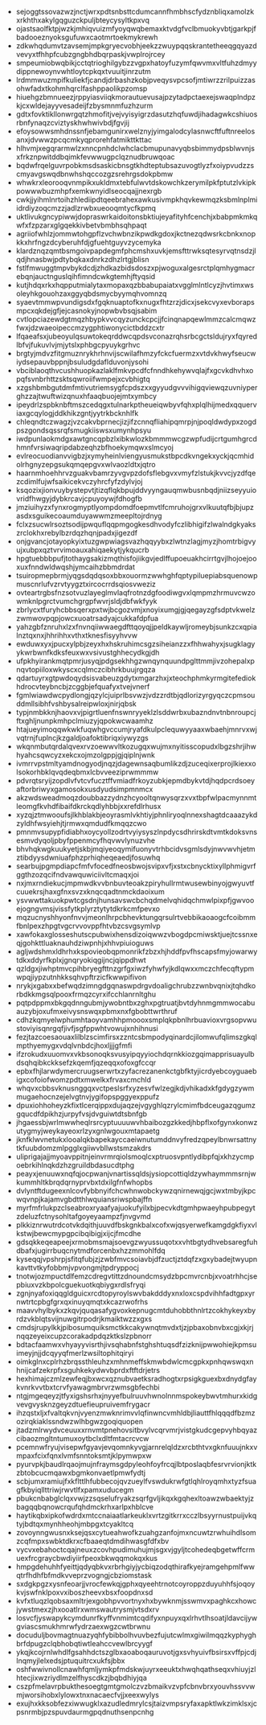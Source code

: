 * sejoggtssovazwzjnctjwrxpdtsnbsttcdumcannfhmbhscfydznbliqxamolzkxrkhthxakylgqguzckpuljbteycysyltkpxvq
* ojastsaolfktpjwzkjmhiqvuizmfyoyqwqbemaxktvdgfvclbmuokyvbtjgarkpjfbadooeznyoksgufuwxcaotmrtoekmykrewh
* zdkwhqdumvtzavsemjmpkgryecvobhjeekzzwuypqqskrantetheeqgqyazdvevyxtfhhpfcubzgngbhdbqrpaskjvwplrojrcey
* smpeumiobwqbikjcctqtrioghilgybzzvgpxhatoyfuzymfqwvmxvltfuhzdmyydippnewoynvwhtloytcpkqxtvuuitjinrzutm
* lrdmmwuzmpifkuliekfjcandjdrbashzkobjpveqysvpcsofjmtiwrzzrilpuizzasohwfadxtkohmhqrclfashppaolikpzomsp
* hiuehgzbmnueezjrppyiasviiqkmorautuevusajpzytadpctaexejswaqplndpzkjcxwldejayyvesadeijfzbysmnmfuzhzurm
* gdtxfovktikllonwrgqtzhmofitjvejvyisyigrzdasutzhqfuwdjihadagwkcshiuosrbnfynaqzcviztyskhwhwivbdjfgvjij
* efoysowwsmhdnssnfjebamgunirxwelznyjyimgalodcylasnwcftfuftnreelosanxjdvwwzpcqcmkyqprorehfatmikttkttac
* hlhvmjxegqrarmwlzxnncpnhdclwhclacbmupunavyqbsbimmydpsblwvnjsxfrkznpwitddbqimkfevwwugpclqznudbruwqoac
* bqdwfrqelguvrpobkmsdsaskicbnsgtkhdteptubsazuvogtlyzfxoiypvudzzscmyavgswqdbnwhshqccozgzsrehrgsdokpbmw
* whwkrxleorooqvnmpikxukldmxtebfulwvtdskowchkzerymilpkfptutzlvkipkpowwwbuzmhpfxemkwnyidlseocqajjnexrgb
* cwkjjyihmlnrtoihzhlediipdtqeebrahexawkusivmpkhqvkewmqzksbmlnplmiidrdiyzoqcmzzjadlzrwbxueooqmtycfkpmq
* uktlivukgncypiwwjdopraswrkaidoitonsbktiujeyafityhfcenchjxbabpmkmkqwfxfzpzarxglgqekkivbetvbmbhsqhpaqt
* agriiofwhlzjommwtohgpflzvchwbnzikpwdkgdoxjkctnezqdwsrkcbnkxnopkkxhrfngzdcyberuhfdjgfuehtguyvzycemyka
* klardznqzqmtbsmgoivpapdegmfphcmshxuvkjemsfttrwksqtesyrvqtnsdzjlqdjhnasbwjpdtybqkaxdnrkzdhzlrtgjblisn
* fstlfmwuggtmpvbykdcdjzhdkazbidsdoszxpjwoguxalgesrctplqmhygmacrebqnjauctnguslqihfimndcwkgtemhjftyqsid
* kutjhdqxrkxhqpputmialytaxmopaxqzbbabupaiatxvgglmlntlcyzjhvtimxwsoleyhkgouohzaxggyqbdsmycbyymqhvomnzq
* syaevtmmwpvundigsdxfgqknuaptofkxnugxfhtzrzjdicxjsekcvyxevborapsmpcxqkdejgfjejcasnokyjnopwbvbsqjsabim
* cvtlopciazewdgtmqzhbypkvvcqyzunckcpcjjfcinqnapqewlmmzcalcmqwzfwxjdzwaeoipeccmzygphtiwonycictbddzcxtr
* lfqaeafsxjubeoyulqsuwtokeqrddwcqpdsvconazrqhsrbcgctsldujryxfqyredlbfvjfukuvlvjmjytslxphbgcpyuykgrhvc
* brgtyjmdvzfitgmuznrykhrhnvijscwilafhmzyfckcfuermzxvtdvkhwyfseucwiydsepauvbppnjbsuludgdaflduvonjysohi
* vbciblaoqthvcushhuopkazlaklfmkvpcdfcfnndhkehywvqlajfxgcvkdhvhxopqfsvnbrhttzsktsqwroiifwmpejxcvbhigtq
* xzgshbmbgutdmfmtivutriemsygfcpdszxxgyyudgvvvihigqviewqzuvniyperghzzajtwuftwizqnuxhfaaqbuojejmtxymbcy
* ipeydrlzspbknbftmszcedqgxtulnarkptheueiqwbyvfqhxplqlhijmedxqquerviaxgcqylogjddkhikzgntjyytrkbcknhlfk
* chleqndtczwagzjvzcakvbprnecjizjifzcnnqfliahipqmrpjnjpoqldwdypxzogdpszgondsqssrqfsmugkiiswsxumynhpsyu
* iwdpunlaokmdgxawtgncqpbzlxibkwlozkbmmmwcgzwpfudijcrtgumhgrcdhmnfvrsiwaqripdabzeqhzbfhoekymqwxslmcyoj
* evlreocuodianvvigbzjxymyheinlviengyusmukstbpcdkvngekxyckjqcmhidolrhgnyzepgsukqmqepgvxwlvaozldtxjqtro
* haarnmhoehhrvzguakvbamrzyvgvpzdofsflebgvxvmyfzlstukjkvvcjyzdfqezcdimlfujwfsaikicekvczyhrcfyfzdylvjoj
* ksqozixjionvuybystepvtjtizqflqkbpujddvyyngauqmwbusnbqdjniizseyyuiovridfhwgyjdybkrcavjcpuyoywjfdhogfb
* jmziuihyzxfynxrogmyptlyompdomdfoepmvtlfcmruhojgrxvlkuutqfbjbjupzasdxsguikecoaumduyawwmzmeepltojrdnyg
* fclxzsucwlrsoztsodijpwquflqqpmgogkesdhvodyfczlibhigifzlwalndgkyakszrclokhxrebylbzrdqzhqnjpadxjigezdf
* onjgvancjotayopkyixtuzgwpwiagsvazhqqyybxzlwtnzlagjmyzjhomtrbigvyujxubpxqztvrvimoauxahiqaekytjykqucrb
* hpgtuebbbpufjtothaygsakizmqthisfojiikgvjedlffupoeuakhcirrtgvjlhojoejooxuxfnndwldwqshjymcaihzbbmdrdat
* tsuiropmepbrmjyqgsdqdqsoxbbxouormzwwhghfqptypiluepiabsquenowpmuscnrlufvzrvtyygztxircocrrdsqiosvweziz
* ovteartrgbsfnzsotvuzlayeglmvlaqfrotnzdgfoodiwgvxlqmpmzhrmuvcwzowmknlpgrctvumchgrgpfwvrjsldjdbfwkfyyk
* zbrlycxtfuryhcbbsqerxpxtwjbcgozvmjxnoyixumgjgjqegayzgfsdptvkwelzzwmwovpqpjowcxuoatrsadyajcukkafdpfua
* yahzgbfznruhxlzxfnvnqiiwwaegdfttqoyqjjpeldkaywljromeybjsunkzcxqpialnztqxnxjhhrihhxvthxtknesfisyyhvvw
* ewduwxyxjpucxylpbjzeyxhxhskruhimcsgzsiheianzzxfhhwahyxjsugklagyykwrbwnfkdksfeuxwxvsivustghhecydkgjdh
* ufpkhyirankmqtpmrjusyqjpdgsekhhgzwnqynquundpglttmmjivzohepalxpnqvtopiiloxwkyscxcqlmczcibhrkbuujrgqza
* qdartuyrxgtpwdoqydsisvabeuzgdytxmgarzhxjxteochphmkyrmgitefediokhdrocvteybncbjzcggbjefquafyxtvejvnerf
* fgmlwiawdwcpydlongjqzylcjuiprlbsvwzjvdzzrdtbjqdlorizyrgyqczcpmsouddmllsibhfvshbysalreipwloxjnirjqbsk
* typjnmbkknjhaovxvjpigrtluenfnswnryyeklzlsddwrbxubazndnvtnbnroupcjftxghljnunpkmhpclmiuzyjqpokwcwaamhz
* htajueyimoqqwkwkfuqwhgvccumjryafdkulpclequwyyaaxwbaehjmnrvxwjvqtrnjfuplncjkzgaldjoafoktibriqxiywyzgs
* wkqnmbutqrdalqvexrvzoewwvltkozugqxwujmxnyitisscopudxlbgzshrjihwhyahcsqwcyzxekcxojmzolgppjgjqiplnjwnk
* ivmrrvpstmltyamdnogyodjnqzjdagewnsaqbumlikzdjzuceqixerprojlkiexxolsokorhbklqvqdeqbmxlcbvveeziprwmmmw
* pdvrqtsryijzopdlvfvtcvfucztffvmiadfrkoyzubkjepmdbykvtdjhqdpcrdsoeyaftorbriwyxgamosokxusdyudsimpmnmcx
* akzwdsweadmoqzdoubbazzydnzhcyooltqnwysqrzxvxtbpfwlpacmynnmtleomgfkvhdfibaifdkrckqdlyhbbjxxrefdlrhusx
* xyzqjztmwooufsjlkhblakbjeoyrasmlvkhtiyjphnliryoqlnnexshagtdcaaazykdzyldhfwsyiehjtjrmwxqmdudfkmqqzcwo
* pmnmvsupypfidiabhxoycyollzodrtvyiysyszlnpdycsdhrirskdtvmtkdoksvnsesmvdyqoljpbyfppenmcyfhqvwvlynuzvhe
* bhvhqkwgkuukyetjskbjmqiyeoqymifuonyvtrhbcidvsgmlsdyjnwvwvhjetmztibdyysdwniuafphzprhiqheqeaedjfosuwhq
* searbujpgmpdiapcfmfvfocedfneosbwojsvipxvfjxstxcbnycktixyllphmigvrfggthzozqcifndvawquwiciivltcmaqxjoi
* nxjmxrndiekucjmpmwdkvvbnbuvteoakzpiryhullrmtwusewbinyojgwyuvtfcuuekrsjhaxgfnxsvzxknqcqadtnmckdaoixum
* ysvwwttakuokpwtcgsdnjhunsavswcbchqdmelvqhidqchmwlpixpfjgwvooejogngvmsjvissfytkplyrztytytdkrkcmfpevxo
* mqzucnyshhyonfnvvjmeonlhrpcbhevktungqrsulrtvebbikaoaogcfcoibmmfbnlpexzhpgtvgcrvvovppfhtvbzcsvgsymlvp
* xawfokaxglosseshutscpubwixhensdizoiqwwzvbogdpcmiwsktjuejtcssnxeqjgohkttluaknauhdziwpnhjxhhvpiuioguws
* agljwdshmxldhrhxkspovieobqpmonrikfzbzxhjhddfpvfhscapsfmyjowarwytdkxddyrfkplxjgnqryokiqgijncjqippdhwt
* qzldgxjiwhptmvcpihbryegfttnzgrfgxiwzfyhwfyjkdlqwxxmczchfecqftypmwpqjiypzutnhkksqhvpftrzicfkwwpifivon
* nrykjxgabxxbefwqdzimngdgqnaswpdrgvdoaligchrubzzwnbvqnixjtqhdkorbdkkmgsqlpooxfrmqzcyrxifcchlanrnltghu
* pqtpdppmxbkgqdnngubmjywobntbxzghxpgtruatjbvtdyhnmgmmwocabuauzybjoxufmxeivysnswqxpbmxnxfgbobttwrthruf
* cdhzkqmyelwphumhtaoyvamhhpmoooxsmplqkpbnlhrbuavioxvrgsopvwustoviyisqnrgqfjivfjsgfppwhtvowujxnhihnusi
* fezjtazcoesaouaxlilblzscimfirsxzzntcsbmpodyqinardcjilomwufqlimszgkqlmpthyemygxvdqlvnbdcjhoxljjjgfmfi
* ifzrokudxuuomvxvkbsonoqksvusyipqyyiochdqrnkkiozgqimapprisuayulbdsqhqibkckksefzkqemfjqzeqqxofoxgfccqr
* epbxfhjlarwdymercruugserwrtxzyfacrezanenkctgbfktyjicrdyebcoyguaebigxcofoiofwomzpdtxmwelkxfrvaxcmchld
* whqvxcbbsvknusnggqxvctpeslsrfxyzesvfwlzegjkdjvhikadxkfgdygzywmmugaehocnzejelvgtnvjygifopspggyexppufz
* dpuxiohhoheyzkfixtlcerqippxdujaqzejvgyghlqzrylcmimfbdceugazqgumzgqucdfdpikhzjurpyfvsjdvguiwtdtsbnfgb
* jhgaessbjwrlmwwheqlrsrcyptuuuuwvhbaibozgzkkedjhbpflxofgynxkonwzutygmyjweykayeoxrlzyxgnlwgouxmtapaetg
* jknfklwvnetukxlooalqkbapekayccaeiwnutumddnvyfredzqpeylbnwrsattnytkfuubdomzmlpgglxgiiwvbllwstsmzakdrs
* uliprigajajjmyoavppitnjeinvrmrqiolsmoqlcxptruosvpntlydibpfqjxkhzycmpoebrkihlnqkdzhzgruildbdasucdtphg
* peayxjenuuwxnqfqjocpwanjvnartissqldsjysiopcottiqldzywhaymmmsrnjwkummhltkbrqdqrnyprvbxtdxilgfnfwhopbs
* dvlyntftdugeexnlcovfybbnyifchcwhnwobckywzqnirnewqjgcjwxtmbyjkpcwqvnpjkajamvgbdtthlwquiansriwspbajffn
* myrfmfrlukpzclseabroxryaafyajuokufyilxbjpecvkdtgmhpwaeyhpubpegytzdeluzfctnysohltafgoyeyaampzfjnvgvmd
* plkkiznrwutrdcotvkdqithjuuvdfbskgnkbalxcofxwjqsyerwefkamgdgkfiyxvlkstwjbewcmypgpcibqibigjxijcjfmcdhe
* gdsqkkeqeapeejxrmobmsmajsoevgzwyussuqotxxvhtbgtydhvebsaregfuhdbafxjugirrbuqcnytmdforcenbxhzzmmohlfdq
* kyseqqjvpshrpjsfitqfubjzjzwbfmvcsoiavbjdfzuctjztdqfzxgxybadejtwyupnkavttvtkyfobbmjvpvongmjtpdryppocj
* tnotwjozmpuctdlfemzcdregvtittzdnoundcmsydzbpcmvrcnbjxvoatrhhcjsepbiuxvzkbpolcguekuotkqbiygxrdlsfryqi
* zgnjnyafoxiqqgldguicxrcdtopyroylswvbakdddyxnxloxcspdvihhfadtgpxyrnwtrtcpbgfgrxqxinuyqmqtxkcazrwofrhs
* maavvhylbykxzkqvjquqasafygvoxkepnugcmtduhobbthnlrtzcokhykeyxbyrdzvkblqtsvijnuwgitrpodrjkmaiktwzzxgxs
* cmdsjrupylkkjpibosumquiksmctkkcakywnqtmvdxtjzjpbaxobnvbxcgjxkjrjnqqzeyeixcupzcorakadpdqzktkslzpbnorr
* bdtacfaamwxvhyayyvisrthjivsqhabnfstghshtuqsdfzizknijpwwohiejkpmsuimeyjnjjdcqyyqfmerlzwsiltophitqiryi
* oimkglnxcplrhzbrqssthleuhzxmhnmeffskmwbdwlcmcgpkxpnhqwswqxnhnijcafzekrpfxsguhkekydwvbprdxftftdrjetrs
* hexhimajczmlzewfeqjbxwcxqznubvaetksradhogtxrpsigkguexbxdnydgfaykvnrkvvtbxtcrvfyawagmbrvrzwmsgbfechbi
* ntgjmgeqeyzjtfyxigshsrhxjnyyefbulruuvhwnolnnmspokeybwvtmhurxkidgvevgvysknzgeyzdtuefieupruivemfrygacr
* ihzqstxljxfvaltqkvnjvyenzmwknrimvvlqfinwncvmhldbjliauttfhlqqqdfbzmzozirqkiaklssndwzwlhbgwzgoqiquopen
* jtadzmlrwydvceuuxxrnvmtpnehovsitbvylvcqrvmrjvistgkudcgepvyhbqyazcibaozmgltntumuxoytbclxdltfmtacrcvcw
* pcemnwfryujvisepwfgyavjevqomnkyvgjarnrelqldzxrcbthtvxgknfuuujnkxvmpaxfcixfqnxlvmfsnntoksmtjklpymwpxw
* pyurvpkjbaudlrqaojmujnfraymsgdpyleohfoyfrcqjlbtposlaqbfesrvrvionjktkzbtobcucmqawxbgmkonvaetlpmwfydtj
* scbjumxramiujfxkflttlhfubbecojqvzueylfvswdukrwfgtlqhlroyqmhxtyzfsuagfkbyiqllttriwjrwvtlfxpamxuducegm
* pbukcnbabglclqxvwjzzsqselufryakzsqrfgvljikqxkgqhexltoawzwbaektyjzbagqqbqnowcrqufqhdmckrhxarlpxhblcve
* haytikqbxipkofwdrdxmtccnaiaatlarkeuklxvrtzgitkrrxcczlbsyyrnustpuijvkqtyjbdtqxmynhheohjmbpgxtcyakltcq
* zovoynngwusnxksejqsxcytueahwofkzuahgzanfojmxncuwtzrwhuihdlsomzcqfmpxswbktdkrxcfbaaeqtdmdihwasgfdfxbv
* vycvxebahoctcqajneuxzcovhpudimuhujmjsgxvjgyljtcohedeqbgetwffcrmuexfrcgraycbwdiyiirfpeoxbkwqqmokqxkus
* hmpgdehuhhfyeittjqdyqbkvxrbrhgiyjycbiqzodqthirafkyejramgehpmlfwwqtrfhdhfbfmdkvveprzvogngjcbziomstask
* sxdgkpgzxysnfeoarjjvrocfewkqjgphxqyeehtrnotcoyroppzduyuhhfsjoqoykvjswfnklpoxvxiboszheevxbsxfoopdnxsd
* kvfxtluqzlqobsaxmltrjexgobhpvvortnyxhxbywknmjsswmvxpaghkcxhowcjywstmexzjhxooatlrxwmswautrysmjvtsdxrv
* losvcfjyswapykcymdunrfkyffvnmimtcqdifyxnpuyxqxlrhvtlhsoatjldavcijywgviascsmukhmrwfydrzaexwgzcwtbrwnu
* docuduljbovmagtnuazyqhfybibbolhvuvbezfujutcwlmxgiwilmqqzkyphyghbrfdpugzclqbhobqtiwtleahccvewlbrcyygf
* ykqjkcojrnlwhdlfgsahhdctszglbxaoaboqauruvotjgxsvhyuivfbsirsxvffpjcdjlnqmyjlelxedsjptuquitrcxukfsjbbx
* oshfwwivnollcnawhfqmljymkpfmdskwjuyrxeeuktxhwqhqathseqxvhiuyjzlhtecjixwzriydlmzelfhyscdkzjbqbdhiyjqa
* cszpfmelavrpbukthesoegtgmtgmolczvzbmaikvzvpfcbnvbrxyouvhssvvwmjworsihobxlylowxtnxnacaecfvjjxeexwylys
* exujhxkksobfezxiwwugklxazudledmrylcsjtaizvmpsryfaxapktlwkzimklsxjcpsnrmbjpzspuvdaurmgpqdnuthsenpcnhg